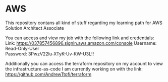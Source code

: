 # AWS
This repository contans all kind of stuff regarding my learning path for AWS Solution Architect Associate

You can access and view my job with the following link and credentials:
Link:
  https://037857456896.signin.aws.amazon.com/console
Username:
 Read-Only-User  
Password:
 3PwzV22lu-XTyK-Uv-KW-U3L!!
  
Additionally you can access the terraform repository on my account to view the infrastructure-as-code I am currently working on with the link:
  https://github.com/AndrewTtofi/terraform
  
